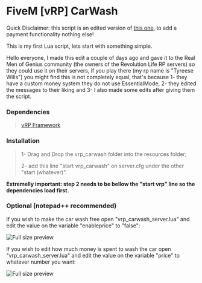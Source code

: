 # FiveM [vRP] CarWash

Quick Disclaimer: this script is an edited version of [this one](https://forum.fivem.net/t/release-carwash-updated/9615), to add a payment functionality nothing else!

This is my first Lua script, lets start with something simple.

Hello everyone, I made this edit a couple of days ago and gave it to the Real Men of Genius community (the owners of the Revolution Life RP servers) so they could use it on their servers, if you play there (my rp name is "Tyreese Wills") you might find this is not completely equal, that's because 1- they have a custom money system they do not use EssentialMode, 2- they edited the messages to their liking and 3- I also made some edits after giving them the script.

### Dependencies

>[vRP Framework](https://forum.fivem.net/t/release-vrp-framework/22894)

### Installation

>1- Drag and Drop the vrp_carwash folder into the resources folder;
>
>2- add this line "start vrp_carwash" on server.cfg under the other "start (whatever)".

**Extremelly important: step 2 needs to be bellow the "start vrp" line so the dependencies load first.**

### Optional (notepad++ recommended)

If you wish to make the car wash free open "vrp_carwash_server.lua" and edit the value on the variable "enableprice" to "false":

![Full size preview](http://image.prntscr.com/image/dd5dda7bfd3e4eca85f1674f20f67128.png)

If you wish to edit how much money is spent to wash the car open "vrp_carwash_server.lua" and edit the value on the variable "price" to whatever number you want:

![Full size preview](http://image.prntscr.com/image/ad28c233917a432e901c828ecfde6b10.png)
